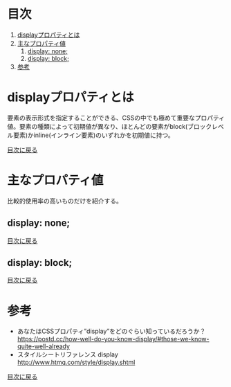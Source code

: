 # 目次
1. [displayプロパティとは](#displayプロパティとは)
2. [主なプロパティ値](#主なプロパティ値)  
    1. [display: none;](#displaynone)
    2. [display: block;](#displayblock)
3. [参考](#参考)

# displayプロパティとは
要素の表示形式を指定することができる、CSSの中でも極めて重要なプロパティ値。要素の種類によって初期値が異なり、ほとんどの要素がblock(ブロックレベル要素)かinline(インライン要素)のいずれかを初期値に持つ。
  
[目次に戻る](#目次)

# 主なプロパティ値
比較的使用率の高いものだけを紹介する。

## display: none;

[目次に戻る](#目次)  

## display: block;

[目次に戻る](#目次)  

# 参考
- あなたはCSSプロパティ”display”をどのぐらい知っているだろうか？  
https://postd.cc/how-well-do-you-know-display/#those-we-know-quite-well-already
- スタイルシートリファレンス display  
http://www.htmq.com/style/display.shtml

[目次に戻る](#目次)  
